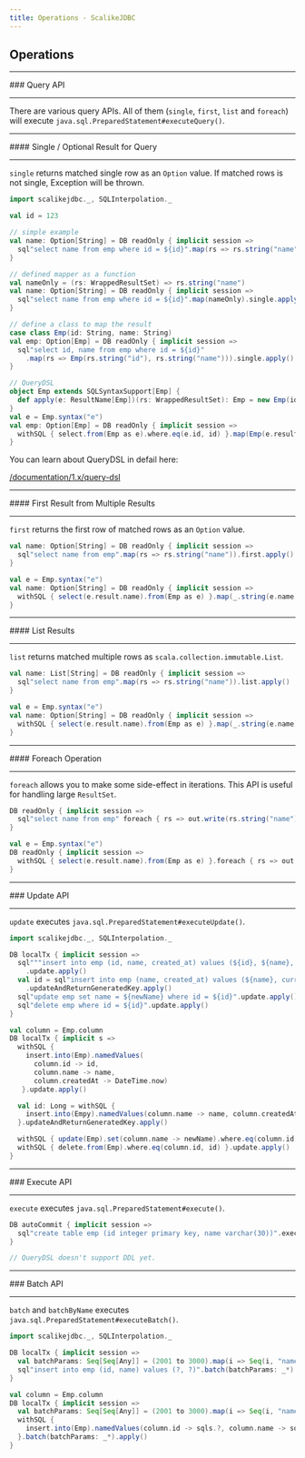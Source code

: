 ```yaml
---
title: Operations - ScalikeJDBC
---
```


## Operations

<hr/>
### Query API
<hr/>

There are various query APIs. All of them (`single`, `first`, `list` and `foreach`) will execute `java.sql.PreparedStatement#executeQuery()`.

<hr/>
#### Single / Optional Result for Query
<hr/>

`single` returns matched single row as an `Option` value. If matched rows is not single, Exception will be thrown.

```scala
import scalikejdbc._, SQLInterpolation._

val id = 123

// simple example
val name: Option[String] = DB readOnly { implicit session =>
  sql"select name from emp where id = ${id}".map(rs => rs.string("name")).single.apply()
}

// defined mapper as a function
val nameOnly = (rs: WrappedResultSet) => rs.string("name")
val name: Option[String] = DB readOnly { implicit session =>
  sql"select name from emp where id = ${id}".map(nameOnly).single.apply()
}

// define a class to map the result
case class Emp(id: String, name: String)
val emp: Option[Emp] = DB readOnly { implicit session =>
  sql"select id, name from emp where id = ${id}"
    .map(rs => Emp(rs.string("id"), rs.string("name"))).single.apply()
}

// QueryDSL
object Emp extends SQLSyntaxSupport[Emp] {
  def apply(e: ResultName[Emp])(rs: WrappedResultSet): Emp = new Emp(id = rs.get(e.id), name = rs.get(e.name))
}
val e = Emp.syntax("e")
val emp: Option[Emp] = DB readOnly { implicit session =>
  withSQL { select.from(Emp as e).where.eq(e.id, id) }.map(Emp(e.resultName)).single.apply()
}
```

You can learn about QueryDSL in defail here: 

[/documentation/1.x/query-dsl](documentation/1.x/query-dsl.html)


<hr/>
#### First Result from Multiple Results
<hr/>

`first` returns the first row of matched rows as an `Option` value.

```scala
val name: Option[String] = DB readOnly { implicit session =>
  sql"select name from emp".map(rs => rs.string("name")).first.apply()
}

val e = Emp.syntax("e")
val name: Option[String] = DB readOnly { implicit session =>
  withSQL { select(e.result.name).from(Emp as e) }.map(_.string(e.name)).first.apply()
}
```

<hr/>
#### List Results
<hr/>

`list` returns matched multiple rows as `scala.collection.immutable.List`.

```scala
val name: List[String] = DB readOnly { implicit session =>
  sql"select name from emp".map(rs => rs.string("name")).list.apply()
}

val e = Emp.syntax("e")
val name: Option[String] = DB readOnly { implicit session =>
  withSQL { select(e.result.name).from(Emp as e) }.map(_.string(e.name)).list.apply()
}
```

<hr/>
#### Foreach Operation
<hr/>

`foreach` allows you to make some side-effect in iterations. This API is useful for handling large `ResultSet`.

```scala
DB readOnly { implicit session =>
  sql"select name from emp" foreach { rs => out.write(rs.string("name")) }
}

val e = Emp.syntax("e")
DB readOnly { implicit session =>
  withSQL { select(e.result.name).from(Emp as e) }.foreach { rs => out.write(rs.string(e.name)) }
}
```

<hr/>
### Update API
<hr/>

`update` executes `java.sql.PreparedStatement#executeUpdate()`.

```scala
import scalikejdbc._, SQLInterpolation._

DB localTx { implicit session =>
  sql"""insert into emp (id, name, created_at) values (${id}, ${name}, ${DateTime.now})"""
    .update.apply()
  val id = sql"insert into emp (name, created_at) values (${name}, current_timestamp)"
    .updateAndReturnGeneratedKey.apply()
  sql"update emp set name = ${newName} where id = ${id}".update.apply()
  sql"delete emp where id = ${id}".update.apply()
}

val column = Emp.column
DB localTx { implicit s =>
  withSQL { 
    insert.into(Emp).namedValues(
      column.id -> id,
      column.name -> name,
      column.createdAt -> DateTime.now)
   }.update.apply()

  val id: Long = withSQL { 
    insert.into(Empy).namedValues(column.name -> name, column.createdAt -> sqls.currentTimestamp) 
  }.updateAndReturnGeneratedKey.apply()

  withSQL { update(Emp).set(column.name -> newName).where.eq(column.id, id) }.update.apply()
  withSQL { delete.from(Emp).where.eq(column.id, id) }.update.apply()
}

```

<hr/>
### Execute API
<hr/>

`execute` executes `java.sql.PreparedStatement#execute()`.

```scala
DB autoCommit { implicit session =>
  sql"create table emp (id integer primary key, name varchar(30))".execute.apply()
}

// QueryDSL doesn't support DDL yet.
```

<hr/>
### Batch API
<hr/>

`batch` and `batchByName` executes `java.sql.PreparedStatement#executeBatch()`.

```scala
import scalikejdbc._, SQLInterpolation._

DB localTx { implicit session =>
  val batchParams: Seq[Seq[Any]] = (2001 to 3000).map(i => Seq(i, "name" + i))
  sql"insert into emp (id, name) values (?, ?)".batch(batchParams: _*).apply()
}

val column = Emp.column
DB localTx { implicit session =>
  val batchParams: Seq[Seq[Any]] = (2001 to 3000).map(i => Seq(i, "name" + i))
  withSQL { 
    insert.into(Emp).namedValues(column.id -> sqls.?, column.name -> sqls.?)
  }.batch(batchParams: _*).apply()
}
```
